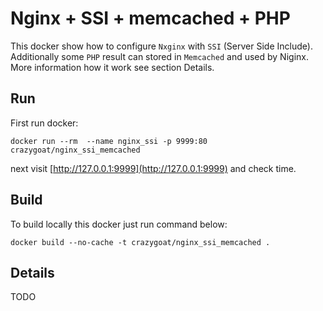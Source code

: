 # Nginx + SSI + memcached + PHP
This docker show how to configure `Nxginx` with `SSI` (Server Side
Include). Additionally some `PHP` result can stored in `Memcached` and
used by Niginx. More information how it work see section Details.

## Run
First run docker: 

```shell
docker run --rm  --name nginx_ssi -p 9999:80 crazygoat/nginx_ssi_memcached
```

next visit [http://127.0.0.1:9999](http://127.0.0.1:9999) and check 
time.

## Build
To build locally this docker just run command below:

```shell
docker build --no-cache -t crazygoat/nginx_ssi_memcached .
```

## Details

TODO
